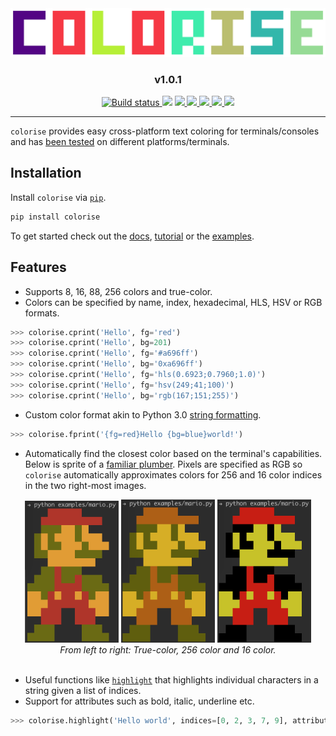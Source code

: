 <div style="text-align:center">
    <img src="https://raw.githubusercontent.com/MisanthropicBit/colorise/master/docs/images/colorise-logo.png" />
    <div align="center"><h3>v1.0.1</h3></div>
    <div align="center">
        <a href="https://github.com/MisanthropicBit/colorise/actions">
            <img alt="Build status" src="https://img.shields.io/github/workflow/status/MisanthropicBit/colorise/ci/github-actions" />
        </a>
        <img src="https://readthedocs.org/projects/colorise/badge/?version=latest" />
        <a href="/LICENSE">
            <img src="https://img.shields.io/github/license/MisanthropicBit/colorise.svg" />
        </a>
        <a href="https://github.com/MisanthropicBit/colorise/releases">
            <img src="https://img.shields.io/github/v/release/MisanthropicBit/colorise?include_prereleases" />
        </a>
        <a href="https://pypi.org/project/colorise/">
            <img src="https://img.shields.io/pypi/v/colorise.svg" />
        </a>
        <a href="https://pypi.org/project/colorise/">
            <img src="https://img.shields.io/pypi/wheel/colorise" />
        </a>
        <img src="https://img.shields.io/pypi/pyversions/colorise.svg" />
    </div>
</div>

---

`colorise` provides easy cross-platform text coloring for terminals/consoles and
has [been tested](/TESTED_ON.md) on different platforms/terminals.

## Installation

Install `colorise` via [`pip`](https://pip.pypa.io/en/latest/).

```bash
pip install colorise
```

To get started check out the
[docs](https://colorise.readthedocs.io/en/latest/index.html),
[tutorial](https://colorise.readthedocs.io/en/latest/tutorial.html) or the
[examples](/examples).

## Features

* Supports 8, 16, 88, 256 colors and true-color.
* Colors can be specified by name, index, hexadecimal, HLS, HSV or RGB formats.

```python
>>> colorise.cprint('Hello', fg='red')
>>> colorise.cprint('Hello', bg=201)
>>> colorise.cprint('Hello', fg='#a696ff')
>>> colorise.cprint('Hello', bg='0xa696ff')
>>> colorise.cprint('Hello', fg='hls(0.6923;0.7960;1.0)')
>>> colorise.cprint('Hello', fg='hsv(249;41;100)')
>>> colorise.cprint('Hello', bg='rgb(167;151;255)')
```

* Custom color format akin to Python 3.0 [string formatting](https://docs.python.org/3.7/library/stdtypes.html#str.format).

```python
>>> colorise.fprint('{fg=red}Hello {bg=blue}world!')
```

* Automatically find the closest color based on the terminal's
  capabilities. Below is sprite of a [familiar plumber](/examples/mario.py).
  Pixels are specified as RGB so `colorise` automatically approximates colors
  for 256 and 16 color indices in the two right-most images.

<div align="center">
    <img src="https://raw.githubusercontent.com/MisanthropicBit/colorise/master/docs/images/mario-true-color.png" width="150" />
    <img src="https://raw.githubusercontent.com/MisanthropicBit/colorise/master/docs/images/mario-256-color.png" width="150" />
    <img src="https://raw.githubusercontent.com/MisanthropicBit/colorise/master/docs/images/mario-16-color.png" width="150" />
</div>
<div align="center">
    <i>From left to right: True-color, 256 color and 16 color.</i>
</div>
<br />

* Useful functions like [`highlight`](/examples/highlighting.py) that highlights
  individual characters in a string given a list of indices.
* Support for attributes such as bold, italic, underline etc.

```python
>>> colorise.highlight('Hello world', indices=[0, 2, 3, 7, 9], attributes=[Attr.Italic])
```
